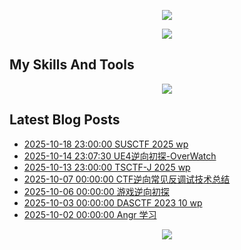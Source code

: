 <p align="center">
<img src="https://capsule-render.vercel.app/api?type=waving&color=timeGradient&height=300&&section=header&text=Hi%20There!&fontSize=90&fontAlign=50&fontAlignY=30&desc=I'm%20Matriy&descAlign=50&descSize=40&descAlignY=60&animation=twinkling" />
</p>

<p align="center">
  <a href="https://git.io/typing-svg">
    <img src="https://readme-typing-svg.demolab.com?font=Fira+Code&pause=1000&width=435&lines=Welcome+To+My+Github+Profile+Page" />
  </a>
</p>

## My Skills And Tools
<div align="center">
  <img align="center" src="https://skillicons.dev/icons?i=c,cpp,java,py,js,html,css,php,md,mysql,wordpress,docker,git,vscode,obsidian" />
</div>

## Latest Blog Posts
<!-- BLOG-POST-LIST:START -->
- [2025-10-18 23:00:00 SUSCTF 2025 wp](http://matriy330.github.io/519e5256/)
- [2025-10-14 23:07:30 UE4逆向初探-OverWatch](http://matriy330.github.io/791560d6/)
- [2025-10-13 23:00:00 TSCTF-J 2025 wp](http://matriy330.github.io/ae56c8ab/)
- [2025-10-07 00:00:00 CTF逆向常见反调试技术总结](http://matriy330.github.io/21e5b258/)
- [2025-10-06 00:00:00 游戏逆向初探](http://matriy330.github.io/65f6ce99/)
- [2025-10-03 00:00:00 DASCTF 2023 10 wp](http://matriy330.github.io/2ade85f8/)
- [2025-10-02 00:00:00 Angr 学习](http://matriy330.github.io/41a159b6/)<!-- BLOG-POST-LIST:END -->

<p align="center">
<img src="https://capsule-render.vercel.app/api?type=waving&color=timeGradient&height=300&&section=footer&text=The%20End&fontSize=90&fontAlign=50&fontAlignY=70&desc=&descAlign=50&descSize=30&descAlignY=40&animation=twinkling" />
</p>
